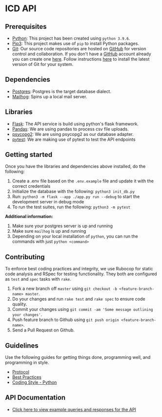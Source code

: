 # ICD API

## Prerequisites

- [Python](https://www.python.org/): This project has been created using `python 3.9.6`.
- [Pip3](https://pypi.org/project/pip/): This project makes use of `pip` to install Python packages.
- [Git](https://git-scm.com): Our source code repositories are hosted on [GitHub](https://github.com) for version control and collaboration.
  If you don't have a [GitHub](https://github.com) account already you can create one [here](https://github.com/join).
  Follow instructions [here](https://git-scm.com/downloads) to install the latest version of Git for your system.

## Dependencies

- [Postgres](https://www.postgresql.org/): Postgres is the target database dialect.
- [Mailhog](https://github.com/mailhog/MailHog): Spins up a local mail server.

## Libraries

- [Flask](https://flask.palletsprojects.com/en/2.3.x/): The API service is build using python's flask framework.
- [Pandas](https://pandas.pydata.org/): We are using pandas to process csv file uploads.
- [psycopg2](https://pypi.org/project/psycopg2/): We are using psycopg2 as our database adapter.
- [pytest](https://docs.pytest.org/en/7.3.x/): We are making use of pytest to test the API endpoints

## Getting started

Once you have the libraries and dependencies above installed, do the following:

1. Create a .env file based on the `.env.example` file and update it with the correct credentials
2. Initialize the database with the following: `python3 init_db.py`
3. Run: `python3 -m flask --app ./app.py run --debug` to start the development server in debug mode
4. To run the test suites, run the following: `python3 -m pytest`

**Additional information:**

1. Make sure your postgres server is up and running
2. Make sure `mailhog` is up and running
3. Depending on your local installation of `python`, you can run the commands with just `python <command>`

## Contributing

To enforce best coding practices and integrity, we use Rubocop for static code analysis and RSpec for testing functionality.
They both are configured as `test` and `spec` tasks with `rake`.

1. Fork a new branch off `master` using `git checkout -b <feature-branch-name> master`.
2. Do your changes and run `rake test` and `rake spec` to ensure code quality.
3. Commit your changes using `git commit -am 'Some message outlining your changes'`.
4. Push feature branch to Github using `git push origin <feature-branch-name>`.
5. Send a Pull Request on Github.

## Guidelines

Use the following guides for getting things done, programming well, and programming in style.

- [Protocol](http://github.com/thoughtbot/guides/blob/master/protocol)
- [Best Practices](http://github.com/thoughtbot/guides/blob/master/best-practices)
- [Coding Style - Python](https://github.com/thoughtbot/guides/tree/main/python)

## API Documentation

- [Click here to view example queries and responses for the API](https://documenter.getpostman.com/view/3763588/2s93eSZbAu)
